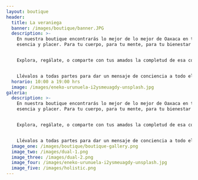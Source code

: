 ```yaml
---
layout: boutique
header:
  title: La veraniega
  banner: /images/boutique/banner.JPG
  description: >-
    En nuestra boutique encontrarás lo mejor de lo mejor de Oaxaca en toda su
    esencia y placer. Para tu cuerpo, para tu mente, para tu bienestar entero.


    Explora, regálate, o comparte con tus amados la completud de esa conexión con lo que nos da la tierra, con productos naturales, y con materiales amigables con el medio ambiente (por supuesto).


    Llévalos a todas partes para dar un mensaje de conciencia a todo el mundo... o simplemente ¡porque son hermosos!
  horario: 10:00 a 19:00 hrs
  image: /images/eneko-urunuela-i2ysmeuagdy-unsplash.jpg
galeria:
  description: >-
    En nuestra boutique encontrarás lo mejor de lo mejor de Oaxaca en toda su
    esencia y placer. Para tu cuerpo, para tu mente, para tu bienestar entero.


    Explora, regálate, o comparte con tus amados la completud de esa conexión con lo que nos da la tierra, con productos naturales, y con materiales amigables con el medio ambiente (por supuesto).


    Llévalos a todas partes para dar un mensaje de conciencia a todo el mundo... o simplemente ¡porque son hermosos!
  image_one: /images/boutique/boutique-gallery.png
  image_two: /images/dual-1.png
  image_three: /images/dual-2.png
  image_four: /images/eneko-urunuela-i2ysmeuagdy-unsplash.jpg
  image_five: /images/holistic.png
---
```

